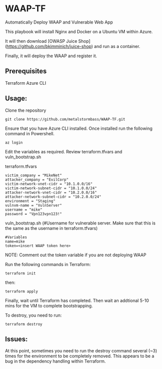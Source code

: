 # WAAP-TF
Automatically Deploy WAAP and Vulnerable Web App


This playbook will install Nginx and Docker on a Ubuntu VM within Azure. 

It will then download [OWASP Juice Shop] (https://github.com/bkimminich/juice-shop) and run as a container.

Finally, it will deploy the WAAP and register it.


## Prerequisites

Terraform
Azure CLI

## Usage:

Clone the repository

```hcl
git clone https://github.com/metalstormbass/WAAP-TF.git
```

Ensure that you have Azure CLI installed. Once installed run the following command in Powershell.

```hcl
az login
```

Edit the variables as required. Review terraform.tfvars and vuln_bootstrap.sh

terraform.tfvars

```hcl
victim_company = "MikeNet"
attacker_company = "EvilCorp"
victim-network-vnet-cidr = "10.1.0.0/16"
victim-network-subnet-cidr = "10.1.0.0/24"
attacker-network-vnet-cidr = "10.2.0.0/16"
attacker-network-subnet-cidr = "10.2.0.0/24"
environment = "Staging"
vulnvm-name = "VulnServer"
username = "mike" 
password = "Vpn123vpn123!"
```

vuln_bootstrap.sh (#Username for vulnerable server. Make sure that this is the same as the username in terraform.tfvars)

```hcl
#Variables
name=mike 
token=<insert WAAP token here>
```

NOTE: Comment out the token variable if you are not deploying WAAP

Run the following commands in Terraform:

```hcl
terraform init
```

then:

```hcl
terraform apply
```

Finally, wait until Terraform has completed. Then wait an addtional 5-10 mins for the VM to complete bootstrapping.


To destroy, you need to run:

```hcl
terraform destroy
```

## Issues:

At this point, sometimes you need to run the destroy  command several (~3) times for the environment to be completely removed. This appears to be a bug in the dependency handling within Terraform.